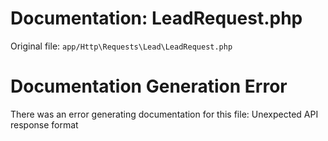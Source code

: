 # Documentation: LeadRequest.php

Original file: `app/Http\Requests\Lead\LeadRequest.php`

# Documentation Generation Error

There was an error generating documentation for this file: Unexpected API response format